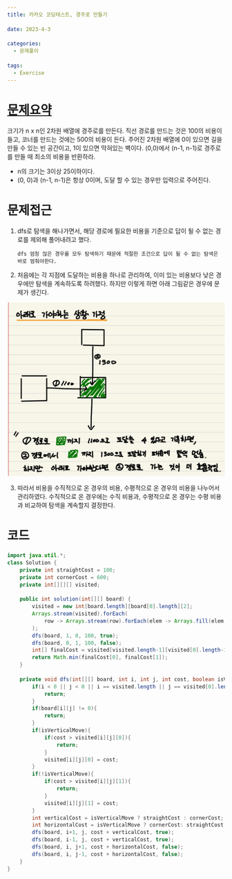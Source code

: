 ```yaml
---
title: 카카오 코딩테스트, 경주로 만들기

date: 2023-4-3

categories:
  - 문제풀이

tags:
  - Exercise
---
```


# [문제요약](https://school.programmers.co.kr/learn/courses/30/lessons/67259)

크기가 n x n인 2차원 배열에 경주로를 만든다. 직선 경로를 만드는 것은 100의 비용이 들고, 코너를 만드는 것에는 500의 비용이 든다. 주어진 2차원 배열에 0이 있으면 길을 만들 수 있는 빈 공간이고, 1이 있으면 막혀있는 벽이다. (0,0)에서 (n-1, n-1)로 경주로를 만들 때 최소의 비용을 반환하라.

- n의 크기는 3이상 25이하이다.
- (0, 0)과 (n-1, n-1)은 항상 0이며, 도달 할 수 있는 경우만 입력으로 주어진다.

# 문제접근

1.  dfs로 탐색을 해나가면서, 해당 경로에 필요한 비용을 기준으로 답이 될 수 없는 경로를 제외해 풀어내려고 했다.

        dfs 엄청 많은 경우를 모두 탐색하기 때문에 적절한 조건으로 답이 될 수 없는 탐색은 바로 멈춰야한다.

2.  처음에는 각 지점에 도달하는 비용을 하나로 관리하여, 이미 있는 비용보다 낮은 경우에만 탐색을 계속하도록 하려했다. 하지만 이렇게 하면 아래 그림같은 경우에 문제가 생긴다.

<div style="text-align: center;">
    <img src="https://raw.githubusercontent.com/habibi03336/algorithm/master/assets/img/kakao-build-road.jpeg" alt="kakao-build-road"/>
</div>

3. 따라서 비용을 수직적으로 온 경우의 비용, 수평적으로 온 경우의 비용을 나누어서 관리하였다. 수직적으로 온 경우에는 수직 비용과, 수평적으로 온 경우는 수평 비용과 비교하여 탐색을 계속할지 결정한다.

# 코드

```java
import java.util.*;
class Solution {
    private int straightCost = 100;
    private int cornerCost = 600;
    private int[][][] visited;

    public int solution(int[][] board) {
        visited = new int[board.length][board[0].length][2];
        Arrays.stream(visited).forEach(
            row -> Arrays.stream(row).forEach(elem -> Arrays.fill(elem, Integer.MAX_VALUE))
        );
        dfs(board, 1, 0, 100, true);
        dfs(board, 0, 1, 100, false);
        int[] finalCost = visited[visited.length-1][visited[0].length-1];
        return Math.min(finalCost[0], finalCost[1]);
    }

    private void dfs(int[][] board, int i, int j, int cost, boolean isVerticalMove){
        if(i < 0 || j < 0 || i == visited.length || j == visited[0].length){
            return;
        }
        if(board[i][j] != 0){
            return;
        }
        if(isVerticalMove){
            if(cost > visited[i][j][0]){
                return;
            }
            visited[i][j][0] = cost;
        }
        if(!isVerticalMove){
            if(cost > visited[i][j][1]){
                return;
            }
            visited[i][j][1] = cost;
        }
        int verticalCost = isVerticalMove ? straightCost : cornerCost;
        int horizontalCost = isVerticalMove ? cornerCost: straightCost;
        dfs(board, i+1, j, cost + verticalCost, true);
        dfs(board, i-1, j, cost + verticalCost, true);
        dfs(board, i, j+1, cost + horizontalCost, false);
        dfs(board, i, j-1, cost + horizontalCost, false);
    }
}
```
